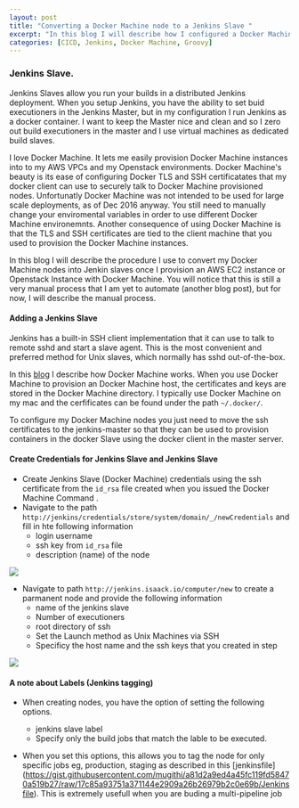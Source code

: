 ```yaml
---
layout: post
title: "Converting a Docker Machine node to a Jenkins Slave "
excerpt: "In this blog I will describe how I configured a Docker Machine host to be a Jenkins Slave..."
categories: [CICD, Jenkins, Docker Machine, Groovy]
---
```


### Jenkins Slave.

Jenkins Slaves allow you run your builds in a distributed Jenkins deployment.  When you setup Jenkins, you have the ability to set buid executioners in the Jenkins Master, but in my configuration I run Jenkins as a docker container. I want to keep the Master nice and clean and so I zero out build executioners in the master and I use virtual machines as dedicated build slaves.

I love Docker Machine. It lets me easily provision Docker Machine instances into to my AWS VPCs and my Openstack environments. Docker Machine's beauty is its ease of configuring Docker TLS and SSH certificatates that my docker client can use to securely talk to Docker Machine provisioned nodes. Unfortunatly Docker Machine was not intended to be used for large scale deployments, as of Dec 2016 anyway. You still need to manually change your enviromental variables in order to use different Docker Machine environemnts. Another consequence of using Docker Machine is that the TLS and SSH certificates are tied to the client machine that you used to provision the Docker Machine instances.  

In this blog I will describe the procedure I use to convert my Docker Machine nodes into Jenkin slaves once I provision an AWS EC2 instance or Openstack Instance with Docker Machine. You will notice that this is still a very manual process that I am yet to automate (another blog post), but for now, I will describe the manual process.

#### Adding a Jenkins Slave

Jenkins has a built-in SSH client implementation that it can use to talk to remote sshd and start a slave agent. This is the most convenient and preferred method for Unix slaves, which normally has sshd out-of-the-box. 

In this [blog](http://blog.isaack.io/articles/2016-06/docker-swarm-on-openstack) I describe how Docker Machine works. When you use Docker Machine to provision an Docker Machine host, the certificates and keys are stored in the Docker Machine directory. I typically use Docker Machine on my mac and the cerfificates can be found under the path ```~/.docker/```. 

<script src="https://gist.github.com/mugithi/2c359b86a25eacd3a90386bddbf8f302.js"></script>

To configure my Docker Machine nodes you just need to move the ssh certificates to the jenkins-master so that they can be used to provision containers in the docker Slave using the docker client in the master server.

#### Create Credentials for Jenkins Slave and Jenkins Slave
- Create Jenkins Slave (Docker Machine) credentials using the ssh certificate from the ```id_rsa``` file created when you issued the Docker Machine Command . 
-  Navigate to the path ```http://jenkins/credentials/store/system/domain/_/newCredentials``` and fill in hte following information
	- login username
	- ssh key from ```id_rsa``` file
	- description (name) of the node

![](http://i.imgur.com/43Mwjor.png)

-  Navigate to path ```http://jenkins.isaack.io/computer/new``` to create a parmanent node and provide the following information
	- name of the jenkins slave
	- Number of executioners
	- root directory of ssh 
	- Set the Launch method as Unix Machines via SSH
	- Specificy the host name and the ssh keys that you created in step 

![](http://i.imgur.com/Tj5678l.png)


#### A note about Labels (Jenkins tagging)

-  When creating nodes, you have the option of setting the following options.
	- jenkins slave label
	- Specify only the build jobs that match the lable to be executed. 

- When you set this options, this allows you to tag the node for only specific jobs eg, production, staging as described in this [jenkinsfile] (https://gist.githubusercontent.com/mugithi/a81d2a9ed4a45fc119fd58470a519b27/raw/17c85a93751a371144e2909a26b26979b2c0e69b/Jenkinsfile). This is extremely usefull when you are buding a multi-pipeline job

